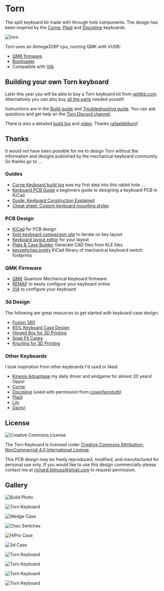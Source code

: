 Torn
===============

The split keyboard kit made with through hole components. The design has been inspired by the [Corne](https://github.com/foostan/crkbd), [Plaid](https://github.com/hsgw/plaid) and [Discipline](https://github.com/coseyfannitutti/discipline) keyboards.

![torn](./doc/img/torn.jpg)

Torn uses an Atmega328P cpu, running QMK with VUSB:
- [QMK firmware](https://github.com/qmk/qmk_firmware/blob/master/keyboards/torn/readme.md).
- [Bootloader](https://github.com/rtitmuss/USBaspLoader).
- Compatible with [VIA](https://caniusevia.com/)

## Building your own Torn keyboard

Later this year you will be able to buy a Torn keyboard kit from [splitkb.com](https://blog.splitkb.com/blog/january-2021).
Alternatively you can also buy [all the parts](./doc/bom.md) needed youself.

Instructions are in the [Build guide](./doc/build.md) and [Troubleshooting guide](./doc/troubleshoot.md).
You can ask questions and get help on the [Torn Discord channel](https://discord.gg/mamAqNccju).

There is also a detailed [build log](https://github.com/rafaeldelboni/buildlogs/blob/main/torn-v3.md)
and [video](https://www.youtube.com/watch?v=7WUTQ30Datw). Thanks [rafaeldelboni](https://github.com/rafaeldelboni)! 


## Thanks

It would not have been possible for me to design Torn without the information and designs published by the mechanical keyboard community. So thanks go to ...

### Guides

* [Corne Keyboard build log](https://thomasbaart.nl/2018/11/26/corne-keyboard-helidox-build-log/) was my first step into this rabbit hole ...
* [Keyboard PCB Guide](https://github.com/ruiqimao/keyboard-pcb-guide) a beginners guide to designing a keyboard PCB in KiCad
* [Guide: Keyboard Construction Explained](https://brianlee.blog/2018/11/23/guide-keyboard-construction-explained/)
* [Cheat sheet: Custom keyboard mounting styles](https://thomasbaart.nl/2019/04/07/cheat-sheet-custom-keyboard-mounting-styles/)

### PCB Design

* [KiCad](https://kicad.org/) for PCB design
* [Split keyboard comparison site](https://jhelvy.shinyapps.io/splitkbcompare/) to iterate on key layout
* [Keyboard layout editor](http://www.keyboard-layout-editor.com/##@_name=Torn%20https%2F:%2F%2F%2F%2Fgithub.com%2F%2Frtitmuss%2F%2Ftorn&author=Richard%20Titmuss%3B&@_x:3%3B&=E&_x:7%3B&=I%3B&@_y:-0.875&x:2%3B&=W&_x:1%3B&=R&_x:5%3B&=U&_x:1%3B&=O%3B&@_y:-0.875&x:5%3B&=T&_x:3%3B&=Y%3B&@_y:-0.875%3B&=Esc&=Q&_x:11%3B&=P&_a:7%3B&=%3B&@_y:-0.375&x:3&a:4%3B&=D&_x:7%3B&=K%3B&@_y:-0.875&x:2%3B&=S&_x:1%3B&=F&_x:5%3B&=J&_x:1%3B&=L%3B&@_y:-0.875&x:5%3B&=G&_x:3%3B&=H%3B&@_y:-0.875&a:7%3B&=&_a:4%3B&=A&_x:11&a:7%3B&=&=%3B&@_y:-0.375&x:3&a:4%3B&=C&_x:7%3B&=,%3B&@_y:-0.875&x:2%3B&=X&_x:1%3B&=V&_x:5%3B&=M&_x:1%3B&=.%3B&@_y:-0.875&x:5%3B&=B&_x:3%3B&=N%3B&@_y:-0.875&a:7%3B&=&_a:4%3B&=Z&_x:11&a:7%3B&=&=%3B&@_y:-0.2749999999999999&x:3%3B&=&_x:7%3B&=%3B&@_r:13&rx:3.5&ry:8.5&y:-5.4&x:-0.5%3B&=%3B&@_r:26&y:-1&x:-0.5%3B&=%3B&@_r:39&y:-1&x:-0.5%3B&=%3B&@_r:-39&rx:11.5&y:-5.4&x:-0.5%3B&=%3B&@_r:-26&y:-1&x:-0.5%3B&=%3B&@_r:-13&y:-1&x:-0.5%3B&=) for your layout
* [Plate & Case Builder](http://builder.swillkb.com/) Generate CAD files from KLE files
* [keyswitches.pretty](https://github.com/daprice/keyswitches.pretty) KiCad library of mechanical keyboard switch footprints 

### QMK Firmware

* [QMK](https://docs.qmk.fm/#/) Quantum Mechanical Keyboard firmware
* [REMAP](https://remap-keys.app/) to easily configure your keyboard online
* [VIA](https://caniusevia.com/) to configure your keyboard

### 3d Design

The following are great resources to get started with keyboard case design:

* [Fusion 360](https://www.autodesk.com/products/fusion-360/personal)
* [65% Keyboard Case Design](https://youtu.be/4P0zfLLblOw)
* [Hinged Box for 3D Printing](https://youtu.be/iSBsBTMsGTk)
* [Snap Fit Cases](https://www.youtube.com/watch?v=E0NVC8xhf3I)
* [Knurling for 3D Printing](https://www.youtube.com/watch?v=jKPbye0XtMk)

### Other Keyboards

I took inspiration from other keyboards I'd used or liked:

* [Kinesis Advantage](https://kinesis-ergo.com/shop/advantage2/) my daily driver and endgame for almost 20 years! Opps! 
* [Corne](https://github.com/foostan/crkbd)
* [Discipline](https://github.com/coseyfannitutti/discipline) (used with permission from [coseyfannitutti](https://github.com/coseyfannitutti/))
* [Plaid](https://github.com/hsgw/plaid)
* [Lily](https://docs-gitbook.keeb.io/docs/iris-rev3-build-guide)
* [Dactyl](https://raw.githubusercontent.com/adereth/dactyl-keyboard/master/guide/circuit-diagram.png)

## License

![Creative Commons License](https://i.creativecommons.org/l/by-nc/4.0/88x31.png)

The Torn Keyboard is licensed under [Creative Commons Attribution-NonCommercial 4.0 International License](https://creativecommons.org/licenses/by-nc/4.0).

This PCB design may be freely reproduced, modified, and manufactured for personal use only. If you would like to use this design commercially please contact me at richard.titmuss@gmail.com to request permission.
 
## Gallery

![Build Photo](./doc/img/img3.jpg)

![Torn Keyboard](./doc/img/img4.jpg)

![Wedge Case](./case/wedge/img/PXL_20210508_125158827.PORTRAIT.jpg)

![Choc Switches](./doc/img/img5.jpg)

![HiPro Case](./case/HiPro%20Case/img/PXL_20210714_175756116.jpg)

![3d Case](./case/3D%20Printed%20Case/torn%20-%201.jpeg)

![Torn Keyboard](./doc/img/img2.jpg)

![Torn Keyboard](./doc/img/discord1.jpg)

![Torn Keyboard](./doc/img/img1.jpg)

![Torn Keyboard](./doc/img/20210213_123553.jpeg)
